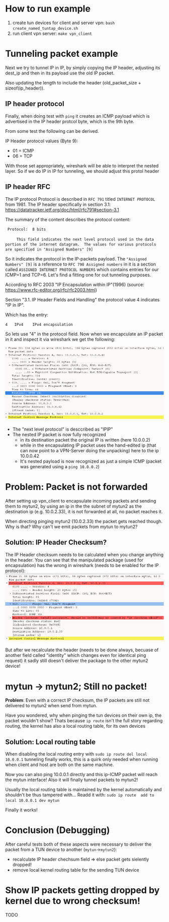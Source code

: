 # How to run example
1. create tun devices for client and server vpn: `bash create_named_tuntap_device.sh`
2. run client vpn server: `make vpn_client`

# Tunneling packet example
Next we try to tunnel IP in IP, by simply copying the IP header, adjusting its dest_ip and then in its payload use the old IP packet.

Also updating the length to include the header (old_packet_size + sizeof(ip_header)).

## IP header protocol
Finally, when doing test with `ping` it creates an ICMP payload which is advertised in the IP header protcol byte, which is the 9th byte.

From some test the following can be derived.

IP Header protocol values (Byte 9):
- 01 = ICMP
- 06 = TCP

With those set appropriately, wireshark will be able to interpret the nested layer. So if we do IP in IP for tunneling, we should adjust this protol header

## IP header RFC
The IP protocol Protocol is described in `RFC 791` titled `INTERNET PROTOCOL` from 1981. The IP header specifically in section 3.1:
https://datatracker.ietf.org/doc/html/rfc791#section-3.1

The summary of the content describes the protocol content:

```
 Protocol:  8 bits

     This field indicates the next level protocol used in the data portion of the internet datagram.  The values for various protocols are specified in "Assigned Numbers" [9]  
```
So it indicates the protocol in the IP-packets payload. The `"Assigned Numbers" [9]` is a reference to `RFC 790 Assigned numbers` in it is a section called `ASSIGNED INTERNET PROTOCOL NUMBERS` which contains entries for our ICMP=1 and TCP=6. Let's find a fitting one for out tunneling purposes.

According to RFC 2003 "IP Encapsulation within IP"(1996)
(source: https://www.rfc-editor.org/rfc/rfc2003.html)

Section "3.1. IP Header Fields and Handling" the protocol value 4 indicates "IP in IP".

Which has the entry:
```
4 	IPv4 	IPv4 encapsulation
```

So lets use "4" in the protocol field. Now when we encapculate an IP packet in it and inspect it via wireshark we get the following:

![image info](./pictures/wireshark-ip-in-ip.png)
- The "next level protocol" is desccribed as "IPIP"
- The nested IP packet is now fully recognized
     - in its destination packet the original IP is written (here 10.0.0.2)
     - while in the encapsulating IP packet uses the hand-edited ip (that can now point to a VPN-Server doing the unpacking) here to the ip 10.0.0.42
     - It's nested payload is now recognized as just a simple ICMP (packet was generated using a `ping 10.0.0.2`)

# Problem: Packet is not forwarded
After setting up vpn_client to encapsulate incoming packets and sending them to mytun2, by using an ip in the the subnet of mytun2 as the destination ip (e.g. 10.0.2.33), it is not forwarded at all, no packet reaches it.

When directing pinging mytun2 (10.0.2.33) the packet gets reached  though.
Why is that? Why can't we emit packets from mytun to mytun2?

## Solution: IP Header Checksum?
The IP Header checksum needs to be calculated when you change anything in the header. You can see that the manipulated package (used for encapsulation) has the wrong in wireshark (needs to be enabled for the IP protocol):
![Wireshark output showing wrong checksum in IP packet](./pictures/ip-header-checksum-wrong.png)

But after we recalculate the header (needs to be done always, becuase of another field called "identity" which changes even for identical ping request) it sadly still doesn't deliver the package to the other mytun2 device!

# mytun -> mytun2; Still no packet!
**Problem**: Even with a correct IP checksum, the IP packets are still not delivered to mytun2 when send from mytun.

Have you wondered, why when pinging the tun devices on their own ip, the packet wouldn't show? Thats because `ip route` isn't the full story regarding routing, the kernel has also a local routing table, for its own devices

## Solution: Local routing table
When disabling the local routing entry with
`sudo ip route del local 10.0.0.1` tunneling finally works, this is a quirk only needed when running when client and host are both on the same machine.

Now you can also ping 10.0.0.1 directly and this ip-ICMP packet will reach the mytun interface! Also it will finally tunnel packets to mytun2!

Usually the local routing table is maintained by the kernel automatically and shouldn't be thus tampered with...
Readd it with:
`sudo ip route 
add to local 10.0.0.1 dev mytun`

Finally it works!

# Conclusion (Debugging)
After careful tests both of these aspects were necessary to deliver the packet from a TUN device to another (`mytun`->`mytun2`):
- recalculate IP header chechsum field => else packet gets sielently dropped!
- remove local kernel routing table for the sending TUN device

# Show IP packets getting dropped by kernel due to wrong checksum!
TODO
